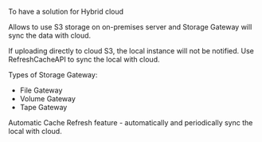 To have a solution for Hybrid cloud

Allows to use S3 storage on on-premises server and Storage Gateway will sync the data with cloud.

If uploading directly to cloud S3, the local instance will not be notified. Use RefreshCacheAPI to sync the local with cloud.

Types of Storage Gateway:
- File Gateway 
- Volume Gateway
- Tape Gateway

Automatic Cache Refresh feature - automatically and periodically sync the local with cloud.